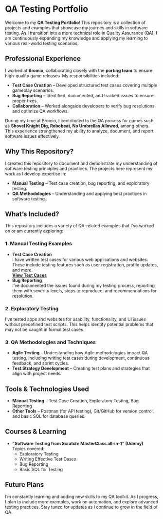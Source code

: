 # QA Testing Portfolio  

Welcome to my **QA Testing Portfolio**! This repository is a collection of projects and examples that showcase my journey and skills in software testing. As I transition into a more technical role in Quality Assurance (QA), I am continuously expanding my knowledge and applying my learning to various real-world testing scenarios.  

## Professional Experience  

I worked at **Bromio**, collaborating closely with the **porting team** to ensure high-quality game releases. My responsibilities included:  

- **Test Case Creation** – Developed structured test cases covering multiple gameplay scenarios.  
- **Bug Reporting** – Identified, documented, and tracked issues to ensure proper fixes.  
- **Collaboration** – Worked alongside developers to verify bug resolutions and optimize QA workflows.  

During my time at Bromio, I contributed to the QA process for games such as **Shovel Knight Dig, Robobeat, No Umbrellas Allowed**, among others. This experience strengthened my ability to analyze, document, and report software issues effectively.  

## Why This Repository?  

I created this repository to document and demonstrate my understanding of software testing principles and practices. The projects here represent my work as I develop expertise in:  

- **Manual Testing** – Test case creation, bug reporting, and exploratory testing.  
- **QA Methodologies** – Understanding and applying best practices in software testing.  

## What’s Included?  

This repository includes a variety of QA-related examples that I’ve worked on or am currently exploring:  

### 1. Manual Testing Examples  
- **Test Case Creation**  
  I have written test cases for various web applications and websites. These include testing features such as user registration, profile updates, and more.  
  **[View Test Cases](https://docs.google.com/spreadsheets/d/1nWq0zAsFL37M3CtOH-xVwpvTc2AqYpYlluocl6Bpthw/edit?usp=sharing)**  
- **Bug Reporting**  
  I’ve documented the issues found during my testing process, reporting them with severity levels, steps to reproduce, and recommendations for resolution.  

### 2. Exploratory Testing  
I’ve tested apps and websites for usability, functionality, and UI issues without predefined test scripts. This helps identify potential problems that may not be caught in formal test cases.  

### 3. QA Methodologies and Techniques  
- **Agile Testing** – Understanding how Agile methodologies impact QA testing, including writing test cases during development, continuous feedback, and sprint cycles.  
- **Test Strategy Development** – Creating test plans and strategies that align with project needs.  

## Tools & Technologies Used  
- **Manual Testing** – Test Case Creation, Exploratory Testing, Bug Reporting  
- **Other Tools** – Postman (for API testing), Git/GitHub for version control, and basic SQL for database queries.  

## Courses & Learning  
- **"Software Testing from Scratch: MasterClass all-in-1" (Udemy)**  
  Topics covered:  
  - Exploratory Testing  
  - Writing Effective Test Cases  
  - Bug Reporting  
  - Basic SQL for Testing  

## Future Plans  
I’m constantly learning and adding new skills to my QA toolkit. As I progress, I plan to include more examples, work on automation, and explore advanced testing practices. Stay tuned for updates as I continue to grow in the field of QA.  
